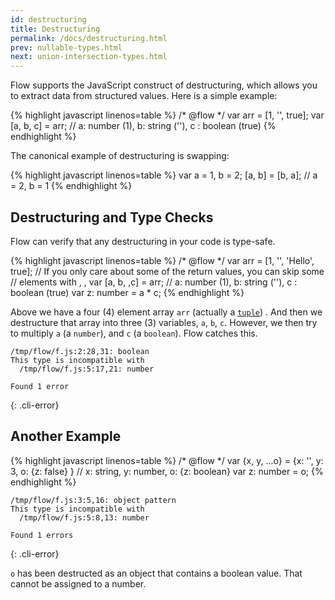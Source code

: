 ```yaml
---
id: destructuring
title: Destructuring
permalink: /docs/destructuring.html
prev: nullable-types.html
next: union-intersection-types.html
---
```


Flow supports the JavaScript construct of destructuring, which allows
you to extract data from structured values. Here is a simple example:

{% highlight javascript linenos=table %}
/* @flow */
var arr = [1, '', true];
var [a, b, c] = arr;
// a: number (1), b: string (''), c : boolean (true)
{% endhighlight %}

The canonical example of destructuring is swapping:

{% highlight javascript linenos=table %}
var a = 1, b = 2;
[a, b] = [b, a];
// a = 2, b = 1
{% endhighlight %}

## Destructuring and Type Checks

Flow can verify that any destructuring in your code is type-safe.

{% highlight javascript linenos=table %}
/* @flow */
var arr = [1, '', 'Hello', true];
// If you only care about some of the return values, you can skip some
// elements with , ,
var [a, b, ,c] = arr;
// a: number (1), b: string (''), c : boolean (true)
var z: number = a * c;
{% endhighlight %}

Above we have a four (4) element array `arr` (actually a
[`tuple`](http://flowtype.org/docs/arrays.html#tuples))
. And then we destructure that array into three (3) variables, `a`, `b`,  `c`.
However, we then try to multiply `a` (a `number`), and `c` (a `boolean`). Flow
catches this.

```text
/tmp/flow/f.js:2:28,31: boolean
This type is incompatible with
  /tmp/flow/f.js:5:17,21: number

Found 1 error
```
{: .cli-error}

## Another Example

{% highlight javascript linenos=table %}
/* @flow */
var {x, y, ...o} = {x: '', y: 3, o: {z: false} }
// x: string, y: number, o: {z: boolean}
var z: number = o;
{% endhighlight %}

```text
/tmp/flow/f.js:3:5,16: object pattern
This type is incompatible with
  /tmp/flow/f.js:5:8,13: number

Found 1 errors
```
{: .cli-error}

`o` has been destructed as an object that contains a boolean value. That
cannot be assigned to a number.
